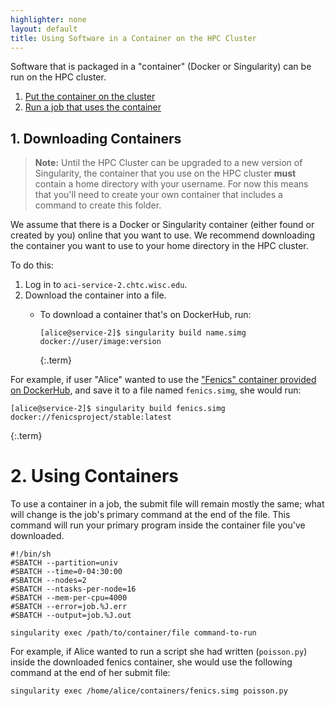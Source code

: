 ```yaml
---
highlighter: none
layout: default
title: Using Software in a Container on the HPC Cluster
---
```



Software that is packaged in a \"container\" (Docker or Singularity) can
be run on the HPC cluster.

1.  [Put the container on the cluster](#container)
2.  [Run a job that uses the container](#command)

<a name="container"></a>

**1. Downloading Containers**
-------------------------

> **Note:** Until the HPC Cluster can be upgraded to a new version of
> Singularity, the container that you use on the HPC cluster **must**
> contain a home directory with your username. For now this means that
> you\'ll need to create your own container that includes a command to
> create this folder.

We assume that there is a Docker or Singularity container (either found
or created by you) online that you want to use. We recommend downloading
the container you want to use to your home directory in the HPC cluster.

To do this:

1.  Log in to `aci-service-2.chtc.wisc.edu`.
2.  Download the container into a file.
    -   To download a container that\'s on DockerHub, run:

        ``` 
        [alice@service-2]$ singularity build name.simg docker://user/image:version
        ```
        {:.term}

For example, if user \"Alice\" wanted to use the [\"Fenics\" container
provided on DockerHub](https://hub.docker.com/r/fenicsproject/stable),
and save it to a file named `fenics.simg`, she would run:

``` 
[alice@service-2]$ singularity build fenics.simg docker://fenicsproject/stable:latest
```
{:.term}

<a name="command"></a>

**2. Using Containers**
===================

To use a container in a job, the submit file will remain mostly the
same; what will change is the job\'s primary command at the end of the
file. This command will run your primary program inside the container
file you\'ve downloaded.

``` {.sub}
#!/bin/sh
#SBATCH --partition=univ
#SBATCH --time=0-04:30:00
#SBATCH --nodes=2
#SBATCH --ntasks-per-node=16
#SBATCH --mem-per-cpu=4000
#SBATCH --error=job.%J.err
#SBATCH --output=job.%J.out

singularity exec /path/to/container/file command-to-run
```

For example, if Alice wanted to run a script she had written
(`poisson.py`) inside the downloaded fenics container, she would use the
following command at the end of her submit file:

``` {.sub}
singularity exec /home/alice/containers/fenics.simg poisson.py
```
